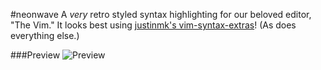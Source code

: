 #neonwave
A *very* retro styled syntax highlighting for our beloved editor, "The Vim." 
It looks best using [justinmk's vim-syntax-extras](https://github.com/justinmk/vim-syntax-extra)! (As does everything else.)


###Preview
![Preview](https://cloud.githubusercontent.com/assets/8389374/6772124/2926889e-d0c3-11e4-9761-ca682b3b5797.png)
